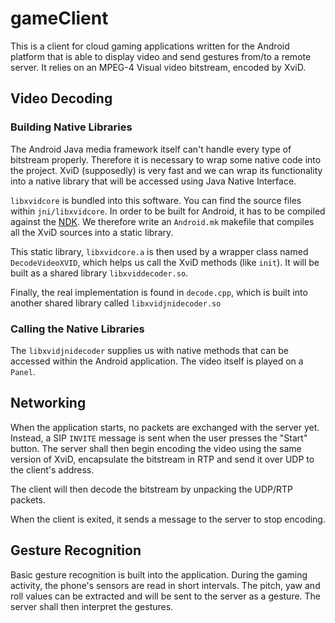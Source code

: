 # gameClient

This is a client for cloud gaming applications written for the Android platform that is able to display video and send gestures from/to a remote server. It relies on an MPEG-4 Visual video bitstream, encoded by XviD.

## Video Decoding

### Building Native Libraries

The Android Java media framework itself can't handle every type of bitstream properly. Therefore it is necessary to wrap some native code into the project. XviD (supposedly) is very fast and we can wrap its functionality into a native library that will be accessed using Java Native Interface.

`libxvidcore` is bundled into this software. You can find the source files within `jni/libxvidcore`. In order to be built for Android, it has to be compiled against the [NDK](http://developer.android.com/sdk/ndk/index.html). We therefore write an `Android.mk` makefile that compiles all the XviD sources into a static library.

This static library, `libxvidcore.a` is then used by a wrapper class named `DecodeVideoXVID`, which helps us call the XviD methods (like `init`). It will be built as a shared library `libxviddecoder.so`.

Finally, the real implementation is found in `decode.cpp`, which is built into another shared library called `libxvidjnidecoder.so`

### Calling the Native Libraries

The `libxvidjnidecoder` supplies us with native methods that can be accessed within the Android application. The video itself is played on a `Panel`.

## Networking

When the application starts, no packets are exchanged with the server yet. Instead, a SIP `INVITE` message is sent when the user presses the "Start" button. The server shall then begin encoding the video using the same version of XviD, encapsulate the bitstream in RTP and send it over UDP to the client's address.

The client will then decode the bitstream by unpacking the UDP/RTP packets.

When the client is exited, it sends a message to the server to stop encoding.

## Gesture Recognition

Basic gesture recognition is built into the application. During the gaming activity, the phone's sensors are read in short intervals. The pitch, yaw and roll values can be extracted and will be sent to the server as a gesture. The server shall then interpret the gestures.
